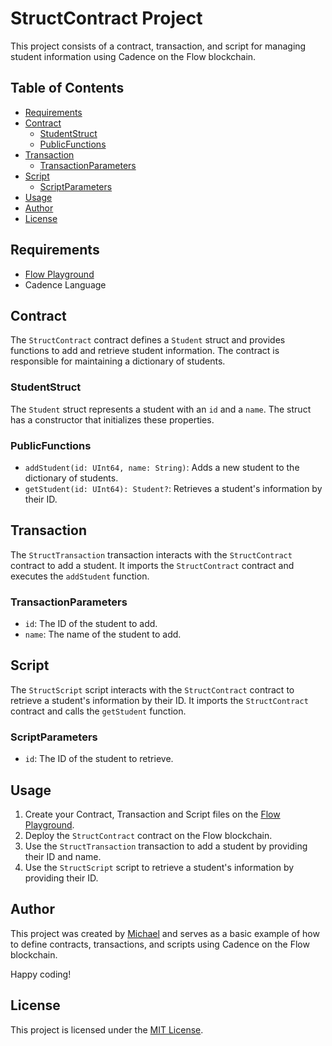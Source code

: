 # StructContract Project

This project consists of a contract, transaction, and script for managing student information using Cadence on the Flow blockchain.

## Table of Contents

- [Requirements](#requirements)
- [Contract](#contract)
  - [StudentStruct](#studentstruct)
  - [PublicFunctions](#publicfunctions)
- [Transaction](#transaction)
  - [TransactionParameters](#transactionparameters)
- [Script](#script)
  - [ScriptParameters](#scriptparameters)
- [Usage](#usage)
- [Author](#author)
- [License](#license)

## Requirements

- [Flow Playground](https://play.flow.com/)
- Cadence Language

## Contract

The `StructContract` contract defines a `Student` struct and provides functions to add and retrieve student information. The contract is responsible for maintaining a dictionary of students.

### StudentStruct

The `Student` struct represents a student with an `id` and a `name`. The struct has a constructor that initializes these properties.

### PublicFunctions

- `addStudent(id: UInt64, name: String)`: Adds a new student to the dictionary of students.
- `getStudent(id: UInt64): Student?`: Retrieves a student's information by their ID.

## Transaction

The `StructTransaction` transaction interacts with the `StructContract` contract to add a student. It imports the `StructContract` contract and executes the `addStudent` function.

### TransactionParameters

- `id`: The ID of the student to add.
- `name`: The name of the student to add.

## Script

The `StructScript` script interacts with the `StructContract` contract to retrieve a student's information by their ID. It imports the `StructContract` contract and calls the `getStudent` function.

### ScriptParameters

- `id`: The ID of the student to retrieve.

## Usage

1. Create your Contract, Transaction and Script files on the [Flow Playground](https://play.flow.com/).
2. Deploy the `StructContract` contract on the Flow blockchain.
3. Use the `StructTransaction` transaction to add a student by providing their ID and name.
4. Use the `StructScript` script to retrieve a student's information by providing their ID.

## Author

This project was created by [Michael](https://github.com/m-azra3l) and serves as a basic example of how to define contracts, transactions, and scripts using Cadence on the Flow blockchain.

Happy coding!

## License

This project is licensed under the [MIT License](LICENSE).
